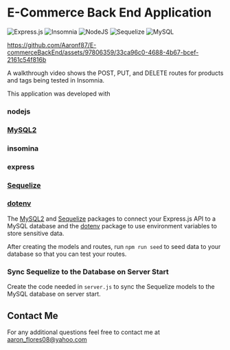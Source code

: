 # E-Commerce Back End Application
![Express.js](https://img.shields.io/badge/express.js-%23404d59.svg?style=for-the-badge&logo=express&logoColor=%2361DAFB) ![Insomnia](https://img.shields.io/badge/Insomnia-black?style=for-the-badge&logo=insomnia&logoColor=5849BE) ![NodeJS](https://img.shields.io/badge/node.js-6DA55F?style=for-the-badge&logo=node.js&logoColor=white) ![Sequelize](https://img.shields.io/badge/Sequelize-52B0E7?style=for-the-badge&logo=Sequelize&logoColor=white) ![MySQL](https://img.shields.io/badge/mysql-%2300f.svg?style=for-the-badge&logo=mysql&logoColor=white)








https://github.com/Aaronf87/E-commerceBackEnd/assets/97806359/33ca96c0-4688-4b67-bcef-2161c54f816b



A walkthrough video shows the POST, PUT, and DELETE routes for products and tags being tested in Insomnia.


This application was developed with
### nodejs
### [MySQL2](https://www.npmjs.com/package/mysql2)
### insomina
### express 
### [Sequelize](https://www.npmjs.com/package/sequelize) 
### [dotenv](https://www.npmjs.com/package/dotenv)






The [MySQL2](https://www.npmjs.com/package/mysql2) and [Sequelize](https://www.npmjs.com/package/sequelize) packages to connect your Express.js API to a MySQL database and the [dotenv](https://www.npmjs.com/package/dotenv) package to use environment variables to store sensitive data.


After creating the models and routes, run `npm run seed` to seed data to your database so that you can test your routes.

### Sync Sequelize to the Database on Server Start

Create the code needed in `server.js` to sync the Sequelize models to the MySQL database on server start.

## Contact Me
For any additional questions feel free to contact me at aaron_flores08@yahoo.com 

